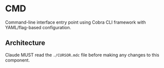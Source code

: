 # CMD

Command-line interface entry point using Cobra CLI framework with YAML/flag-based configuration.

## Architecture  
Claude MUST read the `./CURSOR.mdc` file before making any changes to this component.